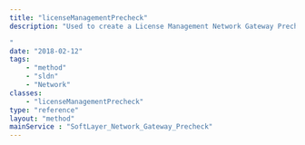 ```yaml
---
title: "licenseManagementPrecheck"
description: "Used to create a License Management Network Gateway Precheck transaction. 

"
date: "2018-02-12"
tags:
    - "method"
    - "sldn"
    - "Network"
classes:
    - "licenseManagementPrecheck"
type: "reference"
layout: "method"
mainService : "SoftLayer_Network_Gateway_Precheck"
---
```

